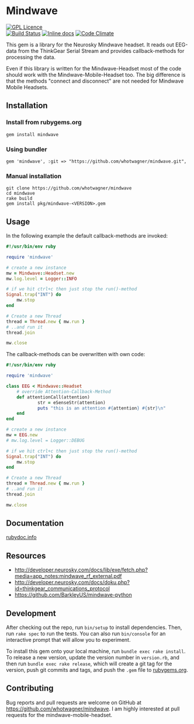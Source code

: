 # Mindwave

[![GPL Licence](https://badges.frapsoft.com/os/gpl/gpl.png?v=103)](https://github.com/whotwagner/mindwave/blob/master/LICENSE.txt)  
[![Build Status](https://travis-ci.org/whotwagner/mindwave.svg?branch=master)](https://travis-ci.org/whotwagner/mindwave)
[![Inline docs](http://inch-ci.org/github/whotwagner/mindwave.svg?branch=master)](http://inch-ci.org/github/whotwagner/mindwave)
[![Code Climate](https://codeclimate.com/github/whotwagner/mindwave/badges/gpa.svg)](https://codeclimate.com/github/whotwagner/mindwave)


This gem is a library for the Neurosky Mindwave headset. It reads out EEG-data from the ThinkGear Serial Stream and provides callback-methods for processing the data.

Even if this library is written for the Mindwave-Headset most of the code should work with the Mindwave-Mobile-Headset too. The big difference is that the methods "connect and disconnect" are not needed for Mindwave Mobile Headsets. 

## Installation

### Install from rubygems.org

```
gem install mindwave
```

### Using bundler

```
gem 'mindwave', :git => "https://github.com/whotwagner/mindwave.git",
```

### Manual installation

```
git clone https://github.com/whotwagner/mindwave
cd mindwave
rake build
gem install pkg/mindwave-<VERSION>.gem
```

## Usage

In the following example the default callback-methods are invoked:

```ruby
#!/usr/bin/env ruby

require 'mindwave'

# create a new instance
mw = Mindwave::Headset.new
mw.log.level = Logger::INFO

# if we hit ctrl+c then just stop the run()-method
Signal.trap("INT") do
	mw.stop
end

# Create a new Thread
thread = Thread.new { mw.run }
# ..and run it
thread.join

mw.close

```

The callback-methods can be overwritten with own code:


```ruby
#!/usr/bin/env ruby

require 'mindwave'

class EEG < Mindwave::Headset
	# override Attention-Callback-Method
	def attentionCall(attention)
        	str = eSenseStr(attention)
        	puts "this is an attention #{attention} #{str}\n"
	end
end

# create a new instance
mw = EEG.new
# mw.log.level = Logger::DEBUG

# if we hit ctrl+c then just stop the run()-method
Signal.trap("INT") do
	mw.stop
end

# Create a new Thread
thread = Thread.new { mw.run }
# ..and run it
thread.join

mw.close
```

## Documentation

[rubydoc.info](http://www.rubydoc.info/github/whotwagner/mindwave/master)

## Resources

   * http://developer.neurosky.com/docs/lib/exe/fetch.php?media=app_notes:mindwave_rf_external.pdf
   * http://developer.neurosky.com/docs/doku.php?id=thinkgear_communications_protocol
   * https://github.com/BarkleyUS/mindwave-python

## Development

After checking out the repo, run `bin/setup` to install dependencies. Then, run `rake spec` to run the tests. You can also run `bin/console` for an interactive prompt that will allow you to experiment.

To install this gem onto your local machine, run `bundle exec rake install`. To release a new version, update the version number in `version.rb`, and then run `bundle exec rake release`, which will create a git tag for the version, push git commits and tags, and push the `.gem` file to [rubygems.org](https://rubygems.org).

## Contributing

Bug reports and pull requests are welcome on GitHub at https://github.com/whotwagner/mindwave. I am highly interested at pull requests for the mindwave-mobile-headset.

